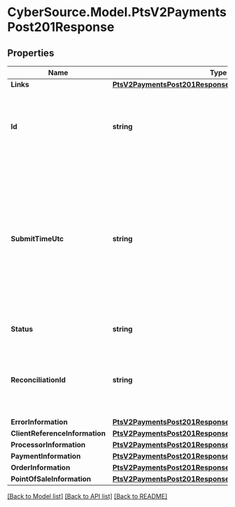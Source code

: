 # CyberSource.Model.PtsV2PaymentsPost201Response
## Properties

Name | Type | Description | Notes
------------ | ------------- | ------------- | -------------
**Links** | [**PtsV2PaymentsPost201ResponseLinks**](PtsV2PaymentsPost201ResponseLinks.md) |  | [optional] 
**Id** | **string** | An unique identification number assigned by CyberSource to identify the submitted request. | [optional] 
**SubmitTimeUtc** | **string** | Time of request in UTC. &#x60;Format: YYYY-MM-DDThh:mm:ssZ&#x60;  Example 2016-08-11T22:47:57Z equals August 11, 2016, at 22:47:57 (10:47:57 p.m.). The T separates the date and the time. The Z indicates UTC.  | [optional] 
**Status** | **string** | The status of the submitted transaction. | [optional] 
**ReconciliationId** | **string** | The reconciliation id for the submitted transaction. This value is not returned for all processors.  | [optional] 
**ErrorInformation** | [**PtsV2PaymentsPost201ResponseErrorInformation**](PtsV2PaymentsPost201ResponseErrorInformation.md) |  | [optional] 
**ClientReferenceInformation** | [**PtsV2PaymentsPost201ResponseClientReferenceInformation**](PtsV2PaymentsPost201ResponseClientReferenceInformation.md) |  | [optional] 
**ProcessorInformation** | [**PtsV2PaymentsPost201ResponseProcessorInformation**](PtsV2PaymentsPost201ResponseProcessorInformation.md) |  | [optional] 
**PaymentInformation** | [**PtsV2PaymentsPost201ResponsePaymentInformation**](PtsV2PaymentsPost201ResponsePaymentInformation.md) |  | [optional] 
**OrderInformation** | [**PtsV2PaymentsPost201ResponseOrderInformation**](PtsV2PaymentsPost201ResponseOrderInformation.md) |  | [optional] 
**PointOfSaleInformation** | [**PtsV2PaymentsPost201ResponsePointOfSaleInformation**](PtsV2PaymentsPost201ResponsePointOfSaleInformation.md) |  | [optional] 

[[Back to Model list]](../README.md#documentation-for-models) [[Back to API list]](../README.md#documentation-for-api-endpoints) [[Back to README]](../README.md)

